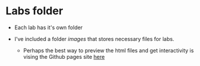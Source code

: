 # Labs folder
- Each lab has it's own folder

- I've included a folder *images* that stores necessary files for labs. 

  - Perhaps the best way to preview the html files and get interactivity is vising the Github pages site [here](https://hugophibbs.github.io/cosc203_web/)